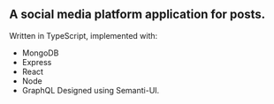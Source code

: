 A social media platform application for posts.
---
Written in TypeScript, implemented with:
* MongoDB
* Express
* React
* Node
* GraphQL
Designed using Semanti-UI.

